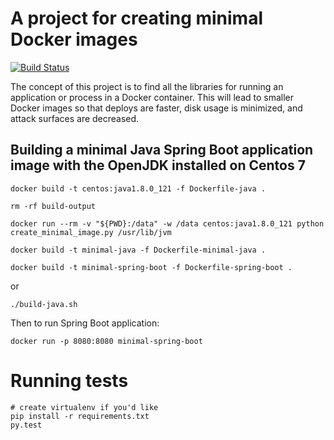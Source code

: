 # A project for creating minimal Docker images

[![Build Status](https://travis-ci.org/williamsbdev/minimal-docker-image-maker.png)](https://travis-ci.org/williamsbdev/minimal-docker-image-maker)

The concept of this project is to find all the libraries for running an
application or process in a Docker container. This will lead to smaller Docker
images so that deploys are faster, disk usage is minimized, and attack surfaces
are decreased.

## Building a minimal Java Spring Boot application image with the OpenJDK installed on Centos 7

    docker build -t centos:java1.8.0_121 -f Dockerfile-java .

    rm -rf build-output

    docker run --rm -v "${PWD}:/data" -w /data centos:java1.8.0_121 python create_minimal_image.py /usr/lib/jvm

    docker build -t minimal-java -f Dockerfile-minimal-java .

    docker build -t minimal-spring-boot -f Dockerfile-spring-boot .

or

    ./build-java.sh

Then to run Spring Boot application:

    docker run -p 8080:8080 minimal-spring-boot

# Running tests

    # create virtualenv if you'd like
    pip install -r requirements.txt
    py.test
